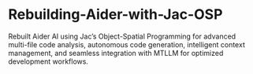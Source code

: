 # Rebuilding-Aider-with-Jac-OSP
Rebuilt Aider AI using Jac’s Object-Spatial Programming for advanced multi-file code analysis, autonomous code generation, intelligent context management, and seamless integration with MTLLM for optimized development workflows.
